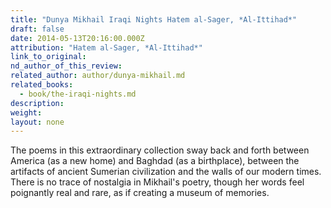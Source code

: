 ```yaml
---
title: "Dunya Mikhail Iraqi Nights Hatem al-Sager, *Al-Ittihad*"
draft: false
date: 2014-05-13T20:16:00.000Z
attribution: "Hatem al-Sager, *Al-Ittihad*"
link_to_original:
nd_author_of_this_review:
related_author: author/dunya-mikhail.md
related_books:
  - book/the-iraqi-nights.md
description:
weight:
layout: none
---
```

The poems in this extraordinary collection sway back and forth between America (as a new home) and Baghdad (as a birthplace), between the artifacts of ancient Sumerian civilization and the walls of our modern times. There is no trace of nostalgia in Mikhail's poetry, though her words feel poignantly real and rare, as if creating a museum of memories.

